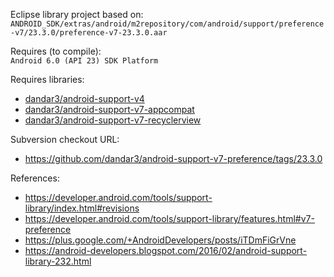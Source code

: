 Eclipse library project based on:<br/>
`ANDROID_SDK/extras/android/m2repository/com/android/support/preference-v7/23.3.0/preference-v7-23.3.0.aar`

Requires (to compile):<br/>
`Android 6.0 (API 23) SDK Platform`

Requires libraries:</br>
* [dandar3/android-support-v4](https://github.com/dandar3/android-support-v4)
* [dandar3/android-support-v7-appcompat](https://github.com/dandar3/android-support-v7-appcompat)
* [dandar3/android-support-v7-recyclerview](https://github.com/dandar3/android-support-v7-recyclerview)

Subversion checkout URL:<br/>
* https://github.com/dandar3/android-support-v7-preference/tags/23.3.0

References:
* https://developer.android.com/tools/support-library/index.html#revisions
* https://developer.android.com/tools/support-library/features.html#v7-preference
* https://plus.google.com/+AndroidDevelopers/posts/iTDmFiGrVne
* https://android-developers.blogspot.com/2016/02/android-support-library-232.html
